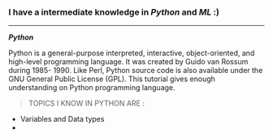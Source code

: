 

### I have a intermediate knowledge in ***Python*** and ***ML***  :)

---
***Python***

Python is a general-purpose interpreted, interactive, object-oriented, and high-level programming language. It was created by Guido van Rossum during 1985- 1990. Like Perl, Python source code is also available under the GNU General Public License (GPL). This tutorial gives enough understanding on Python programming language.








>TOPICS I KNOW IN PYTHON ARE :
 * Variables and Data types
 *

